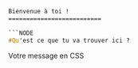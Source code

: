 
```css
Bienvenue à toi !
==========================

```NODE
#Qu'est ce que tu va trouver ici ?

```

Votre message en CSS

